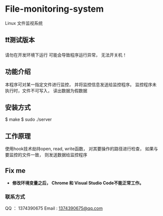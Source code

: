 # File-monitoring-system
Linux 文件监视系统

## ❗️❗️测试版本
请勿在开发环境下运行 可能会导致程序运行异常， 无法开关机！

## 功能介绍

本程序可对某一指定文件进行监控， 并将监控信息发送给监控程序。
监控程序未执行时，文件不可写入， 读出数据为假数据

## 安装方式

$ make
$ sudo ./server

## 工作原理

使用hook技术劫持open, read, write函数， 对其要操作的路径进行检查， 如果与要监控的文件一致， 则发送数据给监控程序

## Fix me

- **修改环境变量之后， Chrome 和 Visual Studio Code不能正常工作。**

### 联系方式
QQ ： 1374390675
Email : 1374390675@qq.com
